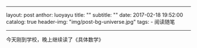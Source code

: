---
layout: post
anthor: luoyayu
title: ""
subtitle:  ""
date: 2017-02-18 19:52:00
 catalog: true
 header-img: "img/post-bg-universe.jpg"
 tags:
        - 阅读随笔

 ---

今天刚到学校，晚上继续读了《具体数学》